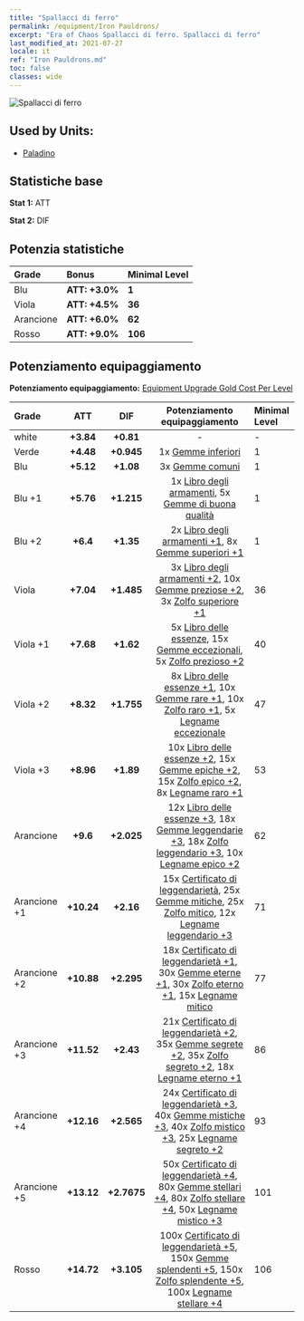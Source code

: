 ```yaml
---
title: "Spallacci di ferro"
permalink: /equipment/Iron Pauldrons/
excerpt: "Era of Chaos Spallacci di ferro. Spallacci di ferro"
last_modified_at: 2021-07-27
locale: it
ref: "Iron Pauldrons.md"
toc: false
classes: wide
---
```


  ![Spallacci di ferro](/images/e/e_1083.png)

## Used by Units:

* [Paladino](/it/units/Paladin/) 


## Statistiche base
 **Stat 1:** ATT

 **Stat 2:** DIF

## Potenzia statistiche

  |     Grade    |   Bonus | Minimal Level | 
  |:-------------|:--------|:--------------| 
  | Blu | **ATT: +3.0%** | **1** | 
  | Viola | **ATT: +4.5%** | **36** | 
  | Arancione | **ATT: +6.0%** | **62** | 
  | Rosso | **ATT: +9.0%** | **106** | 


## Potenziamento equipaggiamento
 **Potenziamento equipaggiamento:** [Equipment Upgrade Gold Cost Per Level](/equipment/EquipmentUpgradeCostPerLevel/) 

  |          Grade      | ATT | DIF | Potenziamento equipaggiamento | Minimal Level |
  |:--------------------|:---------:|:---------:|:----------------:|:--------------|
  | white | **+3.84** | **+0.81** | - | - |
  | Verde | **+4.48** | **+0.945** | 1x [Gemme inferiori](/ItemsIT/mat_4/) | 1 |
  | Blu | **+5.12** | **+1.08** | 3x [Gemme comuni](/ItemsIT/mat_10/) | 1 |
  | Blu +1 | **+5.76** | **+1.215** | 1x [Libro degli armamenti](/ItemsIT/mat_18/), 5x [Gemme di buona qualità](/ItemsIT/mat_16/) | 1 |
  | Blu +2 | **+6.4** | **+1.35** | 2x [Libro degli armamenti +1](/ItemsIT/mat_25/), 8x [Gemme superiori +1](/ItemsIT/mat_23/) | 1 |
  | Viola | **+7.04** | **+1.485** | 3x [Libro degli armamenti +2](/ItemsIT/mat_32/), 10x [Gemme preziose +2](/ItemsIT/mat_30/), 3x [Zolfo superiore +1](/ItemsIT/mat_22/) | 36 |
  | Viola +1 | **+7.68** | **+1.62** | 5x [Libro delle essenze](/ItemsIT/mat_39/), 15x [Gemme eccezionali](/ItemsIT/mat_37/), 5x [Zolfo prezioso +2](/ItemsIT/mat_29/) | 40 |
  | Viola +2 | **+8.32** | **+1.755** | 8x [Libro delle essenze +1](/ItemsIT/mat_46/), 10x [Gemme rare +1](/ItemsIT/mat_44/), 10x [Zolfo raro +1](/ItemsIT/mat_43/), 5x [Legname eccezionale](/ItemsIT/mat_34/) | 47 |
  | Viola +3 | **+8.96** | **+1.89** | 10x [Libro delle essenze +2](/ItemsIT/mat_53/), 15x [Gemme epiche +2](/ItemsIT/mat_51/), 15x [Zolfo epico +2](/ItemsIT/mat_50/), 8x [Legname raro +1](/ItemsIT/mat_41/) | 53 |
  | Arancione | **+9.6** | **+2.025** | 12x [Libro delle essenze +3](/ItemsIT/mat_60/), 18x [Gemme leggendarie +3](/ItemsIT/mat_58/), 18x [Zolfo leggendario +3](/ItemsIT/mat_57/), 10x [Legname epico +2](/ItemsIT/mat_48/) | 62 |
  | Arancione +1 | **+10.24** | **+2.16** | 15x [Certificato di leggendarietà](/ItemsIT/mat_67/), 25x [Gemme mitiche](/ItemsIT/mat_65/), 25x [Zolfo mitico](/ItemsIT/mat_64/), 12x [Legname leggendario +3](/ItemsIT/mat_55/) | 71 |
  | Arancione +2 | **+10.88** | **+2.295** | 18x [Certificato di leggendarietà +1](/ItemsIT/mat_74/), 30x [Gemme eterne +1](/ItemsIT/mat_72/), 30x [Zolfo eterno +1](/ItemsIT/mat_71/), 15x [Legname mitico](/ItemsIT/mat_62/) | 77 |
  | Arancione +3 | **+11.52** | **+2.43** | 21x [Certificato di leggendarietà +2](/ItemsIT/mat_81/), 35x [Gemme segrete +2](/ItemsIT/mat_79/), 35x [Zolfo segreto +2](/ItemsIT/mat_78/), 18x [Legname eterno +1](/ItemsIT/mat_69/) | 86 |
  | Arancione +4 | **+12.16** | **+2.565** | 24x [Certificato di leggendarietà +3](/ItemsIT/mat_88/), 40x [Gemme mistiche +3](/ItemsIT/mat_86/), 40x [Zolfo mistico +3](/ItemsIT/mat_85/), 25x [Legname segreto +2](/ItemsIT/mat_76/) | 93 |
  | Arancione +5 | **+13.12** | **+2.7675** | 50x [Certificato di leggendarietà +4](/ItemsIT/mat_95/), 80x [Gemme stellari +4](/ItemsIT/mat_93/), 80x [Zolfo stellare +4](/ItemsIT/mat_92/), 50x [Legname mistico +3](/ItemsIT/mat_83/) | 101 |
  | Rosso | **+14.72** | **+3.105** | 100x [Certificato di leggendarietà +5](/ItemsIT/mat_102/), 150x [Gemme splendenti +5](/ItemsIT/mat_100/), 150x [Zolfo splendente +5](/ItemsIT/mat_99/), 100x [Legname stellare +4](/ItemsIT/mat_90/) | 106 |

